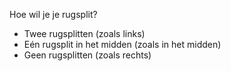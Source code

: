 
Hoe wil je je rugsplit?

- Twee rugsplitten (zoals links)
- Eén rugsplit in het midden (zoals in het midden)
- Geen rugsplitten (zoals rechts)